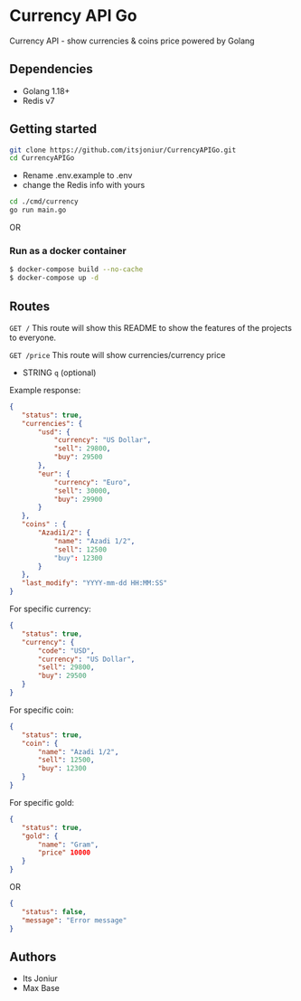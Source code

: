 # Currency API Go
Currency API - show currencies & coins price powered by Golang

## Dependencies
- Golang 1.18+
- Redis v7
## Getting started
```bash
git clone https://github.com/itsjoniur/CurrencyAPIGo.git
cd CurrencyAPIGo
```
- Rename .env.example to .env
- change the Redis info with yours
```bash
cd ./cmd/currency
go run main.go
```
OR
### Run as a docker container

```bash
$ docker-compose build --no-cache
$ docker-compose up -d
```
## Routes
`GET /`
This route will show this README to show the features of the projects to everyone.

`GET /price`
This route will show currencies/currency price
- STRING `q`  (optional)

Example response:
```json
{
   "status": true,
   "currencies": {
	   "usd": {
		   "currency": "US Dollar",
		   "sell": 29800,
		   "buy": 29500
	   },
	   "eur": {
		   "currency": "Euro",
		   "sell": 30000,
		   "buy": 29900
	   }
   },
   "coins" : {
	   "Azadi1/2": {
		   "name": "Azadi 1/2",
		   "sell": 12500
		   "buy": 12300
	   }
   },
   "last_modify": "YYYY-mm-dd HH:MM:SS"
}
```

For specific currency:
```json
{
   "status": true,
   "currency": {
	   "code": "USD",
	   "currency": "US Dollar",
	   "sell": 29800,
	   "buy": 29500
   }
}  
```

For specific coin:
```json
{
   "status": true,
   "coin": {
	   "name": "Azadi 1/2",
	   "sell": 12500,
	   "buy": 12300
   }
}  
```
For specific gold:
```json
{
   "status": true,
   "gold": {
	   "name": "Gram",
	   "price" 10000
   }
}  
```
OR
```json
{
   "status": false,
   "message": "Error message"
}
```

## Authors
- Its Joniur
- Max Base
